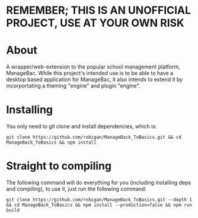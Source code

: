 # REMEMBER; THIS IS AN UNOFFICIAL PROJECT, USE AT YOUR OWN RISK

# About
A wrapper/web-extension to the popular school management platform, ManageBac. While this project's intended use is to be able to have a desktop based application for ManageBac, it also intends to extend it by incorportating a theming "engine" and plugin "engine".

# Installing
You only need to git clone and install dependencies, which is:
```
git clone https://github.com/robigan/ManageBack_ToBasics.git && cd ManageBack_ToBasics && npm install
```

# Straight to compiling
The following command will do everything for you (including installing deps and compiling), to use it, just run the following command:
```
git clone https://github.com/robigan/ManageBack_ToBasics.git --depth 1 && cd ManageBack_ToBasics && npm install --production=false && npm run build
```
